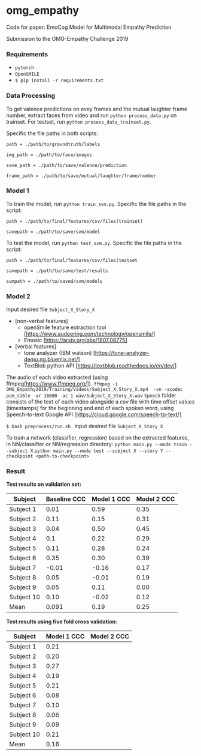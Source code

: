 # omg_empathy
Code for paper: EmoCog Model for Multimodal Empathy Prediction

Submission to the OMG-Empathy Challenge 2019

### Requirements

* `pytorch`
* `OpenSMILE`
* `$ pip install -r requirements.txt `

### Data Processing
To get valence predictions on evey frames and the mutual laughter frame number, extract faces from video and run `python process_data.py` on trainset. For testset, run `python process_data_trainset.py`. 

Specific the file paths in both scripts:

`path = ./path/to/groundtruth/labels`

`img_path = ./path/to/face/images`

`save_path = ./path/to/save/valence/prediction`

`frame_path = ./path/to/save/mutual/laughter/frame/number`


### Model 1
To train the model, run `python train_svm.py`. Specific the file paths in the script:

`path = ./path/to/final/features/csv/files(trainset)`

`savepath = ./path/to/save/svm/model`

To test the model, run `python test_svm.py`. Specific the file paths in the script:

`path = ./path/to/final/features/csv/files(testset`

`savepath = ./path/to/save/test/results`

`svmpath = ./path/to/saved/svm/models`


### Model 2
Input desired file `Subject_X_Story_X`

* [non-verbal features]
	- openSmile feature extraction tool [https://www.audeering.com/technology/opensmile/]
	- Emosic [https://arxiv.org/abs/1807.08775]
* [verbal features] 
	- tone analyzer (IBM watson) [https://tone-analyzer-demo.ng.bluemix.net/]	
	- TextBlob python API [https://textblob.readthedocs.io/en/dev/]

The audio of each video extracted (using ffmpeg[https://www.ffmpeg.org/]).
`ffmpeg -i OMG_Empathy2019/Training/Videos/Subject_X_Story_X.mp4  -vn -acodec pcm_s16le -ar 16000 -ac 1 wav/Subject_X_Story_X.wav`
`Speech` folder consists of the text of each video alongside a csv file with time offset values (timestamps) for the beginning and end of each spoken word, using Speech-to-text Google API [https://cloud.google.com/speech-to-text/]

`$ bash preprocess/run.sh `
input desired file `Subject_X_Story_X`

To train a network (classifier, regression) based on the extracted features, in NN/classifier or NN/regression directory:
`python main.py --mode train --subject X`
`python main.py --mode test --subject X --story Y --checkpoint <path-to-checkpoint>`


### Result
**Test results on validation set:**

| Subject       | Baseline CCC  | Model 1 CCC  | Model 2 CCC |
| ------------- |-------------| -----|-----|
| Subject 1     | 0.01 | 0.59 | 0.35 |
| Subject 2     | 0.11 | 0.15 | 0.31 |
| Subject 3     | 0.04 | 0.50 | 0.45 |
| Subject 4     | 0.1 |  0.22 | 0.29 |
| Subject 5     | 0.11 | 0.28 | 0.24 |
| Subject 6     | 0.35 | 0.30 | 0.39 |
| Subject 7     | -0.01 | -0.16 |0.17 |
| Subject 8     | 0.05 | -0.01 |0.19 |
| Subject 9     | 0.05 | 0.11 |0.00 |
| Subject 10     | 0.10 | -0.02 |0.12 |
| Mean    | 0.091     |    0.19 | 0.25|


**Test results using five fold cross validation:**

| Subject       | Model 1 CCC  | Model 2 CCC |
| ------------- |-------------| -------------|
| Subject 1     | 0.21 | |
| Subject 2     | 0.20 | |
| Subject 3     | 0.27 | |
| Subject 4     | 0.19 | |
| Subject 5     | 0.21 | |
| Subject 6     | 0.08 | |
| Subject 7     | 0.10 | |
| Subject 8     | 0.06 | |
| Subject 9     | 0.09 | |
| Subject 10     | 0.21 | |
| Mean    | 0.16     | |
